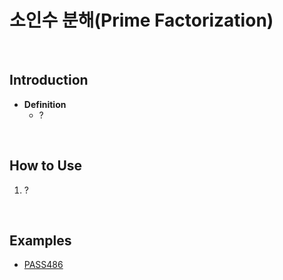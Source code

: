 # 소인수 분해(Prime Factorization)

<br>

## Introduction
- **Definition**
  - ?
 
<br>

## How to Use
1. ?

<br>

## Examples
- [PASS486](https://github.com/HyunJinNo/Algorithm/blob/main/Number%20Theory/Prime%20Factorization/PASS486.java)
